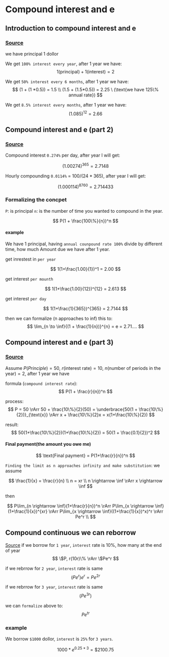# Compound interest and e

## Introduction to compound interest and e

### [Source](https://www.youtube.com/watch?v=qEB6y4DklNY&ab_channel=KhanAcademy)

we have principal 1 dollor

We get `100% interest every year`, after 1 year we have:
$$
1 \text{(principal)} + 1 \text{(interest)} = 2
$$

We get `50% interest every 6 months`, after 1 year we have:
$$
(1 + (1 *0.5)) = 1.5 \\
(1.5 + (1.5*0.5)) = 2.25 \ (\text{we have 125\% annual rate})
$$

We get `8.5% interest every months`, after 1 year we have:
$$
(1.085)^{12} = 2.66
$$

## Compound interest and e (part 2)

### [Source](https://www.youtube.com/watch?v=dzMvqJMLy9c&t=20s&ab_channel=KhanAcademy)

Compound interest `0.274%` per day, after year I will get:

$$
(1.00274)^{365} = 2.7148
$$

Hourly compounding `0.0114%` = $100/(24*365)$, after year I will get:

$$
(1.000114)^{8760} = 2.714433
$$

### Formalizing the concpet

`P`: is principal
`n`: is the number of time you wanted to compound in the year.

$$
P(1 + \frac{100\%}{n})^n
$$

#### example

We have 1 principal, having `annual counpound rate 100%` divide by different time, how much Amount due we have after 1 year.

get inrestest in `per year`

$$
1(1+\frac{1.00}{1})^1 = 2.00
$$

get interest `per mounth`

$$
1(1+\frac{1.00}{12})^{12} = 2.613
$$

get interest `per day`

$$
1(1+\frac{1}{365})^{365} = 2.7144
$$

then we can formalize (n approaches to inf) this to:
$$
\lim_{n \to \inf}{(1 + \frac{1}{n})}^{n} = e = 2.71....
$$

## Compound interest and e (part 3)

### [Source](https://www.youtube.com/watch?v=sQYpUJV8foY&ab_channel=KhanAcademy)

Assume  $P(Principle)=50$, $r(\text{interest rate}) = 10%$, $n(\text{number of periods in the year}) = 2$, after 1 year we have

formula (`compound interest rate`):
$$
P(1 + \frac{r}{n})^n
$$

process:
$$
P = 50 \rArr 50 + \frac{10\%}{2}(50) = \underbrace{50(1 + \frac{10\%}{2})}_{\text{x}} \rArr x + \frac{10\%}{2}x = x(1+\frac{10\%}{2})
$$

result:
$$
50(1+\frac{10\%}{2})(1+\frac{10\%}{2}) = 50(1 + \frac{0.1}{2})^2
$$

#### Final payment(the amount you owe me)

$$
\text{Final payment} = P(1+\frac{r}{n})^n
$$

`Finding the limit as n approaches infinity and make substitution`:
we assume

$$
\frac{1}{x} = \frac{r}{n} \\
n = xr \\
n \rightarrow \inf \rArr x \rightarrow \inf
$$

then

$$
P\lim_{n \rightarrow \inf}(1+\frac{r}{n})^n \rArr P\lim_{x \rightarrow \inf}(1+\frac{1}{x})^{xr} \rArr P\lim_{x \rightarrow \inf}((1+\frac{1}{x})^x)^r \rArr Pe^r \\
$$

## Compound continuous we can reborrow

[Source](https://www.youtube.com/watch?v=VAxHMTJRhmY&ab_channel=KhanAcademy)
if we borrow for `1 year`, `interest` rate is 10\%, how many at the end of year
$$
\$P, r(10r)\% \rArr \$Pe^r
$$

if we rebrrow for `2 year`, `interest` rate is same
$$
(Pe^r)e^r = Pe^{2r}
$$

if we rebrrow for `3 year`, `interest` rate is same
$$
(Pe^{3r})
$$

we can `formalize` above to:
$$
Pe^{tr}
$$

### example

We borrow `$1000` dollor, `interest` is `25%` for `3 years`.

$$
1000 *e^{0.25*3} = \$2100.75
$$
